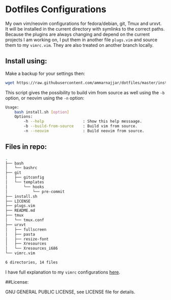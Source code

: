 # Dotfiles Configurations

My own vim/neovim configurations for fedora/debian, git, Tmux and urxvt.  
It will be installed in the current directory with symlinks to the correct paths.  
Because the plugins are always changing and depend on the current projects I am working on, I put them in another file `plugs.vim` and source them to my `vimrc.vim`. They are also treated on another branch locally.

## Install using: 

Make a backup for your settings then:

```bash
wget https://raw.githubusercontent.com/ammarnajjar/dotfiles/master/install.sh && bash install.sh
```
This script gives the possibility to build vim from source as well using the `-b` option, or neovim using the `-n` option:

```bash
Usage:
    bash install.sh [option]
    Options:
        -h --help                 : Show this help messaage.
        -b --build-from-source    : Build vim from source.
        -n --neovim               : Build neovim from source.
```

## Files in repo:

```bash
.
├── bash
│   └── bashrc
├── git
│   ├── gitconfig
│   └── templates
│       └── hooks
│           └── pre-commit
├── install.sh
├── LICENSE
├── plugs.vim
├── README.md
├── tmux
│   └── tmux.conf
├── urxvt
│   ├── fullscreen
│   ├── pasta
│   ├── resize-font
│   ├── Xresources
│   └── Xresources_i686
└── vimrc.vim

6 directories, 14 files
```

I have full explanation to my `vimrc` configurations [here](https://ammarnajjar.github.io/editors/2016/06/19/Vimrc-Adventure/).  

##License:

GNU GENERAL PUBLIC LICENSE, see LICENSE file for details.

